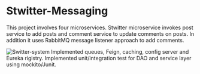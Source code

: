 # Stwitter-Messaging
This project involves four microservices. Stwitter microservice invokes post service to add posts and comment service to update comments on posts. In addition it uses RabbitMQ message listener approach to add comments. 

![Switter-system](https://github.com/thusneem/Stwitter-Messaging/tree/master/images/stwitter-system.png)
Implemented queues, Feign, caching, config server and Eureka rigistry.
Implemented unit/integration test for DAO and service layer using mockito/Junit.
